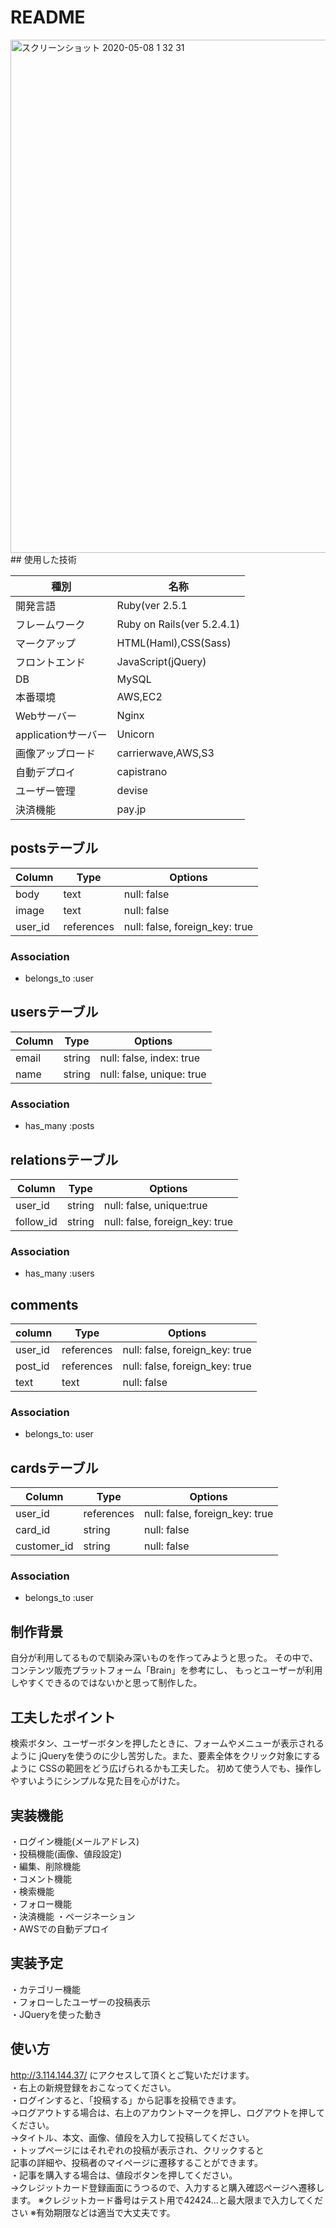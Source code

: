 # README

<img width="821" alt="スクリーンショット 2020-05-08 1 32 31" src="https://user-images.githubusercontent.com/59165663/81320243-d5537a00-90cb-11ea-825a-1724dc77c8a1.png">
## 使用した技術

|  種別  |  名称  |
| ---- | ---- |
|  開発言語  |  Ruby(ver 2.5.1  |
|  フレームワーク  |  Ruby on Rails(ver 5.2.4.1)  |
|  マークアップ  |  HTML(Haml),CSS(Sass)  |
|  フロントエンド  |  JavaScript(jQuery)  |
|  DB  |  MySQL  |
|  本番環境  |  AWS,EC2  |
|  Webサーバー  |  Nginx  |
|  applicationサーバー  |  Unicorn  |
|  画像アップロード  |  carrierwave,AWS,S3  |
|  自動デプロイ  |  capistrano  |
|  ユーザー管理  |  devise  |
|  決済機能  |  pay.jp  |

## postsテーブル

|Column|Type|Options|
|------|----|-------|
|body|text|null: false|
|image|text|null: false|
|user_id|references|null: false, foreign_key: true|
### Association
- belongs_to :user

## usersテーブル

|Column|Type|Options|
|------|----|-------|
|email|string|null: false, index: true|
|name|string|null: false, unique: true|
### Association
- has_many :posts

## relationsテーブル
|Column|Type|Options|
|------|----|-------|
|user_id|string|null: false, unique:true|
|follow_id|string|null: false, foreign_key: true|
### Association
- has_many :users

## comments
|column|Type|Options|
|------|----|-------|
|user_id|references|null: false, foreign_key: true|
|post_id|references|null: false, foreign_key: true|
|text|text|null: false|

### Association
- belongs_to: user


## cardsテーブル
|Column|Type|Options|
|------|----|-------|
|user_id|references|null: false, foreign_key: true|
|card_id|string|null: false|
|customer_id|string|null: false|

### Association
- belongs_to :user

## 制作背景
自分が利用してるもので馴染み深いものを作ってみようと思った。
その中で、コンテンツ販売プラットフォーム「Brain」を参考にし、
もっとユーザーが利用しやすくできるのではないかと思って制作した。

## 工夫したポイント
検索ボタン、ユーザーボタンを押したときに、フォームやメニューが表示されるように
jQueryを使うのに少し苦労した。また、要素全体をクリック対象にするように
CSSの範囲をどう広げられるかも工夫した。
初めて使う人でも、操作しやすいようにシンプルな見た目を心がけた。

## 実装機能
・ログイン機能(メールアドレス)  
・投稿機能(画像、値段設定)  
・編集、削除機能  
・コメント機能  
・検索機能  
・フォロー機能  
・決済機能 
・ページネーション  
・AWSでの自動デプロイ  

## 実装予定
・カテゴリー機能  
・フォローしたユーザーの投稿表示  
・JQueryを使った動き  

## 使い方
http://3.114.144.37/ にアクセスして頂くとご覧いただけます。  
・右上の新規登録をおこなってください。  
・ログインすると、「投稿する」から記事を投稿できます。  
→ログアウトする場合は、右上のアカウントマークを押し、ログアウトを押してください。  
→タイトル、本文、画像、値段を入力して投稿してください。  
・トップページにはそれぞれの投稿が表示され、クリックすると  
 記事の詳細や、投稿者のマイページに遷移することができます。  
・記事を購入する場合は、値段ボタンを押してください。  
 →クレジットカード登録画面にうつるので、入力すると購入確認ページへ遷移します。 
 ※クレジットカード番号はテスト用で42424...と最大限まで入力してください
 ※有効期限などは適当で大丈夫です。


